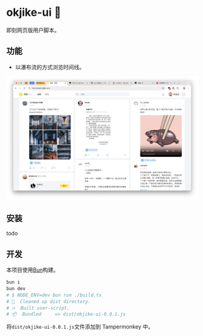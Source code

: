 # okjike-ui 🚧

即刻网页版用户脚本。

## 功能

- 以瀑布流的方式浏览时间线。

![timeline](./image/timeline.png)

## 安装

todo

## 开发

本项目使用[Bun](https://bun.sh/)构建。

```bash
bun i
bun dev
# $ NODE_ENV=dev bun run ./build.ts
# 🧹  Cleaned up dist directory.
# 🔥  Built user-script.
# 📦  Bundled     => dist/okjike-ui-0.0.1.js
```

将`dist/okjike-ui-0.0.1.js`文件添加到 Tampermonkey 中。
